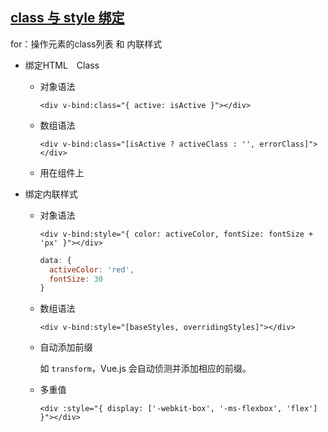 ## [class 与 style 绑定](https://cn.vuejs.org/v2/guide/class-and-style.html)

for：操作元素的class列表 和 内联样式

- 绑定HTML　Class

  

  - 对象语法

    ```vue
    <div v-bind:class="{ active: isActive }"></div>
    ```

    

    

  - 数组语法

    ```vue
    <div v-bind:class="[isActive ? activeClass : '', errorClass]"></div>
    ```

    

  

   - 用在组件上

     

  

- 绑定内联样式

  - 对象语法

    ```vue
    <div v-bind:style="{ color: activeColor, fontSize: fontSize + 'px' }"></div>
    ```

    ```javascript
    data: {
      activeColor: 'red',
      fontSize: 30
    }
    ```

    

  - 数组语法

    ```vue
    <div v-bind:style="[baseStyles, overridingStyles]"></div>
    ```

    

  - 自动添加前缀

    如 `transform`，Vue.js 会自动侦测并添加相应的前缀。

  - 多重值

    ```vue
    <div :style="{ display: ['-webkit-box', '-ms-flexbox', 'flex'] }"></div>
    ```

    

  

